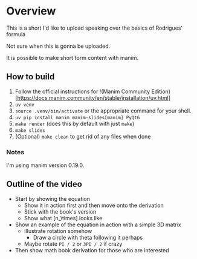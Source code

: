 # Overview

This is a short I'd like to upload speaking over the basics of Rodrigues' formula

Not sure when this is gonna be uploaded.

It is possible to make short form content with manim.

## How to build

1) Follow the official instructions for !(Manim Community Edition)[https://docs.manim.community/en/stable/installation/uv.html]
2) `uv venv`
3) `source .venv/bin/activate` or the appropriate command for your shell.
4) `uv pip install manim manim-slides[manim] PyQt6`
5) `make render` (does this by default with just `make`)
6) `make slides`
7) (Optional) `make clean` to get rid of any files when done

### Notes

I'm using manim version 0.19.0.

## Outline of the video

- Start by showing the equation
  - Show it in action first and then move onto the derivation
  - Stick with the book's version
  - Show what [n_\times] looks like
- Show an example of the equation in action with a simple 3D matrix
  - Illustrate rotation somehow
    - Draw a circle with theta following it perhaps
  - Maybe rotate `PI / 2` or `3PI / 2` if crazy
- Then show math book derivation for those who are interested
